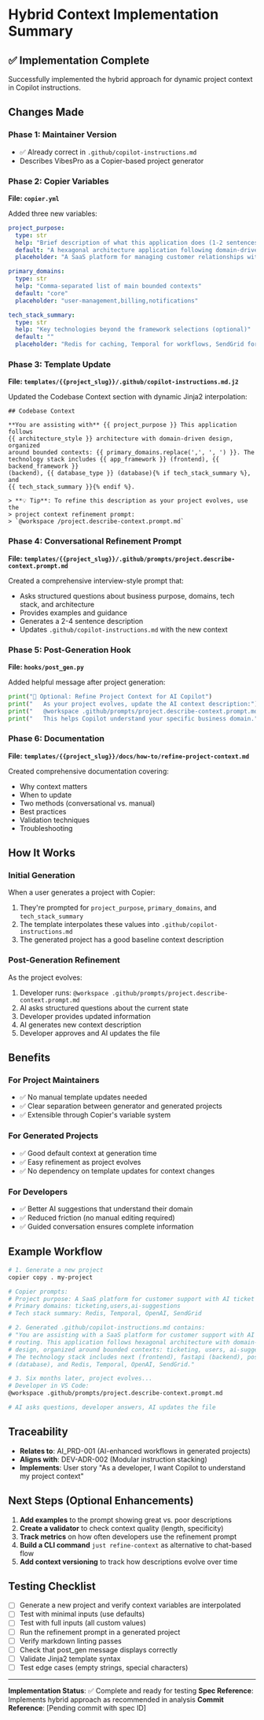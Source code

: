 # Hybrid Context Implementation Summary

## ✅ Implementation Complete

Successfully implemented the hybrid approach for dynamic project context in Copilot instructions.

## Changes Made

### Phase 1: Maintainer Version

- ✅ Already correct in `.github/copilot-instructions.md`
- Describes VibesPro as a Copier-based project generator

### Phase 2: Copier Variables

**File: `copier.yml`**

Added three new variables:

```yaml
project_purpose:
  type: str
  help: "Brief description of what this application does (1-2 sentences)"
  default: "A hexagonal architecture application following domain-driven design principles"
  placeholder: "A SaaS platform for managing customer relationships with advanced analytics"

primary_domains:
  type: str
  help: "Comma-separated list of main bounded contexts"
  default: "core"
  placeholder: "user-management,billing,notifications"

tech_stack_summary:
  type: str
  help: "Key technologies beyond the framework selections (optional)"
  default: ""
  placeholder: "Redis for caching, Temporal for workflows, SendGrid for emails"
```

### Phase 3: Template Update

**File: `templates/{{project_slug}}/.github/copilot-instructions.md.j2`**

Updated the Codebase Context section with dynamic Jinja2 interpolation:

```jinja
## Codebase Context

**You are assisting with** {{ project_purpose }} This application follows
{{ architecture_style }} architecture with domain-driven design, organized
around bounded contexts: {{ primary_domains.replace(',', ', ') }}. The
technology stack includes {{ app_framework }} (frontend), {{ backend_framework }}
(backend), {{ database_type }} (database){% if tech_stack_summary %}, and
{{ tech_stack_summary }}{% endif %}.

> **💡 Tip**: To refine this description as your project evolves, use the
> project context refinement prompt:
> `@workspace /project.describe-context.prompt.md`
```

### Phase 4: Conversational Refinement Prompt

**File: `templates/{{project_slug}}/.github/prompts/project.describe-context.prompt.md`**

Created a comprehensive interview-style prompt that:

- Asks structured questions about business purpose, domains, tech stack, and architecture
- Provides examples and guidance
- Generates a 2-4 sentence description
- Updates `.github/copilot-instructions.md` with the new context

### Phase 5: Post-Generation Hook

**File: `hooks/post_gen.py`**

Added helpful message after project generation:

```python
print("📝 Optional: Refine Project Context for AI Copilot")
print("   As your project evolves, update the AI context description:")
print("   @workspace .github/prompts/project.describe-context.prompt.md")
print("   This helps Copilot understand your specific business domain.")
```

### Phase 6: Documentation

**File: `templates/{{project_slug}}/docs/how-to/refine-project-context.md`**

Created comprehensive documentation covering:

- Why context matters
- When to update
- Two methods (conversational vs. manual)
- Best practices
- Validation techniques
- Troubleshooting

## How It Works

### Initial Generation

When a user generates a project with Copier:

1. They're prompted for `project_purpose`, `primary_domains`, and `tech_stack_summary`
2. The template interpolates these values into `.github/copilot-instructions.md`
3. The generated project has a good baseline context description

### Post-Generation Refinement

As the project evolves:

1. Developer runs: `@workspace .github/prompts/project.describe-context.prompt.md`
2. AI asks structured questions about the current state
3. Developer provides updated information
4. AI generates new context description
5. Developer approves and AI updates the file

## Benefits

### For Project Maintainers

- ✅ No manual template updates needed
- ✅ Clear separation between generator and generated projects
- ✅ Extensible through Copier's variable system

### For Generated Projects

- ✅ Good default context at generation time
- ✅ Easy refinement as project evolves
- ✅ No dependency on template updates for context changes

### For Developers

- ✅ Better AI suggestions that understand their domain
- ✅ Reduced friction (no manual editing required)
- ✅ Guided conversation ensures complete information

## Example Workflow

```bash
# 1. Generate a new project
copier copy . my-project

# Copier prompts:
# Project purpose: A SaaS platform for customer support with AI ticket routing
# Primary domains: ticketing,users,ai-suggestions
# Tech stack summary: Redis, Temporal, OpenAI, SendGrid

# 2. Generated .github/copilot-instructions.md contains:
# "You are assisting with a SaaS platform for customer support with AI ticket
# routing. This application follows hexagonal architecture with domain-driven
# design, organized around bounded contexts: ticketing, users, ai-suggestions.
# The technology stack includes next (frontend), fastapi (backend), postgresql
# (database), and Redis, Temporal, OpenAI, SendGrid."

# 3. Six months later, project evolves...
# Developer in VS Code:
@workspace .github/prompts/project.describe-context.prompt.md

# AI asks questions, developer answers, AI updates the file
```

## Traceability

- **Relates to**: AI_PRD-001 (AI-enhanced workflows in generated projects)
- **Aligns with**: DEV-ADR-002 (Modular instruction stacking)
- **Implements**: User story "As a developer, I want Copilot to understand my project context"

## Next Steps (Optional Enhancements)

1. **Add examples** to the prompt showing great vs. poor descriptions
2. **Create a validator** to check context quality (length, specificity)
3. **Track metrics** on how often developers use the refinement prompt
4. **Build a CLI command** `just refine-context` as alternative to chat-based flow
5. **Add context versioning** to track how descriptions evolve over time

## Testing Checklist

- [ ] Generate a new project and verify context variables are interpolated
- [ ] Test with minimal inputs (use defaults)
- [ ] Test with full inputs (all custom values)
- [ ] Run the refinement prompt in a generated project
- [ ] Verify markdown linting passes
- [ ] Check that post_gen message displays correctly
- [ ] Validate Jinja2 template syntax
- [ ] Test edge cases (empty strings, special characters)

---

**Implementation Status**: ✅ Complete and ready for testing
**Spec Reference**: Implements hybrid approach as recommended in analysis
**Commit Reference**: [Pending commit with spec ID]
